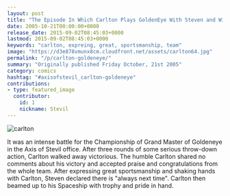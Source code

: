 ```yaml
---
layout: post
title: "The Episode In Which Carlton Plays GoldenEye With Steven and Wins"
date: 2005-10-21T00:00:00+0000
release_date: 2015-09-02T08:45:03+0000
lastmod: 2015-09-02T08:45:03+0000
keywords: "carlton, expreing, great, sportsmanship, team"
image: "https://d3e878vmunx8cm.cloudfront.net/assets/carlton64.jpg"
permalink: "/p/carlton-goldeneye/"
summary: "Originally published Friday October, 21st 2005"
category: comics
hashtag: "#axisofstevil_carlton-goldeneye"
contributions:
- type: featured_image
  contributor:
    id: 1
    nickname: Stevil
---
```


![carlton](https://d3e878vmunx8cm.cloudfront.net/assets/carlton64.jpg)

It was an intense battle for the Championship of Grand Master of Goldeneye in the Axis of Stevil office. After three rounds of some serious throw-down action, Carlton walked away victorious. The humble Carlton shared no comments about his victory and accepted praise and congratulations from the whole team. After expressing great sportsmanship and shaking hands with Carlton, Steven declared there is "always next time". Carlton then beamed up to his Spaceship with trophy and pride in hand.

